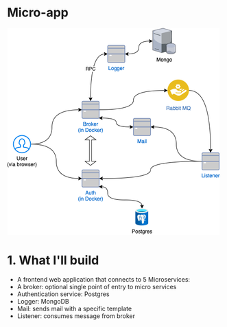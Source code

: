 # Micro-app

![Architecture Overview](./imgs/overview_arch.drawio.png)

# 1. What I'll build
- A frontend web application that connects to 5 Microservices:
- A broker: optional single point of entry to micro services
- Authentication service: Postgres
- Logger: MongoDB
- Mail: sends mail with a specific template
- Listener: consumes message from broker

